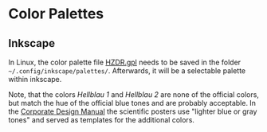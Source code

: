 # Color Palettes

## Inkscape
In Linux, the color palette file [HZDR.gpl](inkscape/HZDR.gpl) needs to be saved in the folder `~/.config/inkscape/palettes/`.
Afterwards, it will be a selectable palette within inkscape.  

Note, that the colors *Hellblau 1* and *Hellblau 2* are none of the official colors, but match the hue of the official blue tones and are probably acceptable. In the [Corporate Design Manual](https://www.hzdr.de/db/Cms?pOid=31856) the scientific posters use "lighter blue or gray tones" and served as templates for the additional colors.
